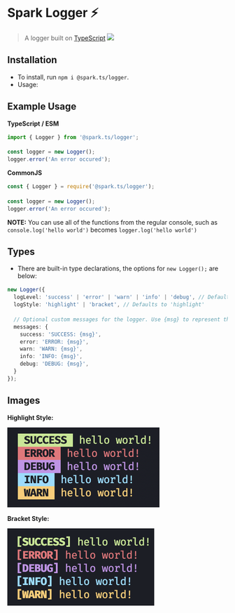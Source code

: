# Spark Logger ⚡️

> A logger built on [TypeScript](https://typescriptlang.org) <img src="https://raw.githubusercontent.com/remojansen/logo.ts/master/ts.png" width="15">

## **Installation**

- To install, run `npm i @spark.ts/logger`.
- Usage:

## **Example Usage**

**TypeScript / ESM**
```ts
import { Logger } from '@spark.ts/logger';

const logger = new Logger();
logger.error('An error occured');
```

**CommonJS**
```js
const { Logger } = require('@spark.ts/logger');

const logger = new Logger();
logger.error('An error occured');
```

**NOTE:** You can use all of the functions from the regular console, such as `console.log('hello world')` becomes `logger.log('hello world')`

## **Types**

- There are built-in type declarations, the options for `new Logger();` are below:

```ts
new Logger({
  logLevel: 'success' | 'error' | 'warn' | 'info' | 'debug', // Defaults to 'debug'
  logStyle: 'highlight' | 'bracket', // Defaults to 'highlight'

  // Optional custom messages for the logger. Use {msg} to represent the thing being logged
  messages: {
    success: 'SUCCESS: {msg}',
    error: 'ERROR: {msg}',
    warn: 'WARN: {msg}',
    info: 'INFO: {msg}',
    debug: 'DEBUG: {msg}',
  }
});
```

## **Images**

**Highlight Style:**

![](./images/highlight.png)

**Bracket Style:**

![](./images/bracket.png)
